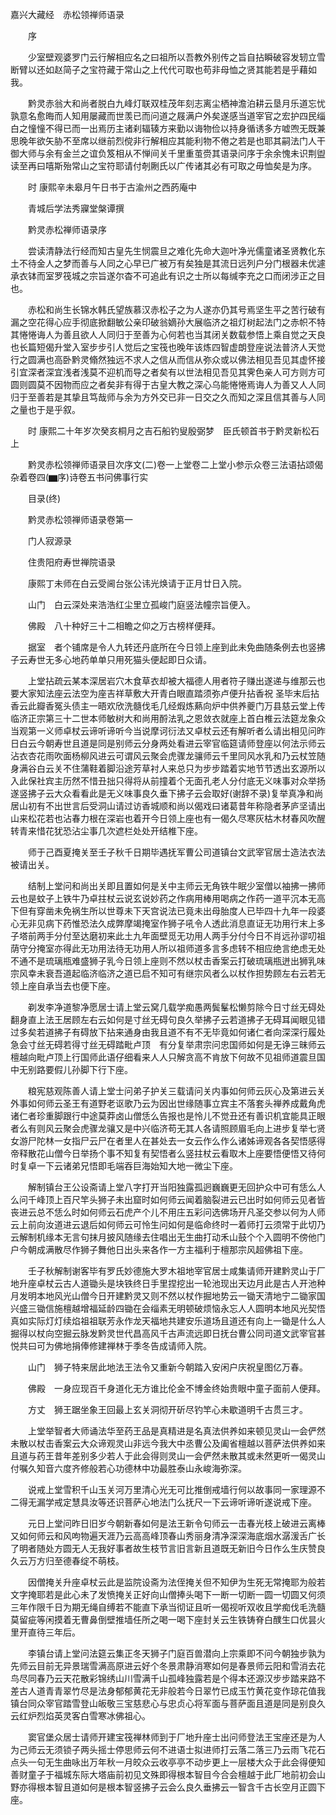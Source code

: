 <!-- { "loadSidebar": true } -->
嘉兴大藏经　赤松领禅师语录


　　序

　　少室壁观婆罗门云行解相应名之曰祖所以吾教外别传之旨自拈瞬破容发轫立雪断臂以还如赵简子之宝符藏于常山之上代代可取也苟非母恤之贤其能若是乎藉如我。

　　黔灵赤翁大和尚者脱白九峰灯联双桂茂年刻志离尘栖神澹泊耕云垦月乐道忘忧孰意名愈晦而人知用屡藏而世羡已而问道之屐满户外矣遂感当道宰官之宏护四民缁白之憧憧不得已而一出焉历主诸刹辐辏方来勤以诲物俭以持身循诱多方嘘喣无既兼思晚年欲矢胁不至席以继前烈傥非行解相应其能利物不倦之若是也耶其嗣法门人干御大师与余有金兰之谊负笈相从不惮间关千里重茧赍其语录问序于余余愧未识荆盥读至再曰嘻斯殆常山之宝符耶请付剞劂氏以广传诸其必有可取之毋恤矣是为序。

　　时
康熙辛未皋月午日书于古渝州之西菂庵中

　　青城后学法秀寱堂槃谭撰

　　黔灵赤松禅师语录序

　　尝读清静法行经而知古皇先生悯震旦之难化先命大迦叶净光儒童诸圣贤教化东土不待金人之梦而善与人同之心早已广被万有矣独是其流日远列户分门根器未优遽承衣钵而室罗筏城之宗旨遂尔杳不可追此有识之士所以每缄李充之口而闭涉正之目也。

　　赤松和尚生长锦水韩氏望族慕汉赤松子之为人遂亦仍其号焉坚生平之苦行破有漏之空花得心应手彻底掀翻敏公亲印破翁嫡孙大展临济之祖灯树起法门之赤帜不特其惓惓诲人为善且欲人人同归于至善为心何若也当其闭关数载参悟上乘自觉之天良也长篇短偈升堂入室步步引人觉后之宝筏也晚年该炼四智虚朗登座说法普济人天觉行之圆满也高卧黔灵翛然独远不求人之信从而信从弥众或以佛法相见吾见其虚怀接引宜深者深宜浅者浅莫不迎机而导之者矣有以世法相见吾见其霁色亲人可方则方可圆则圆莫不因物而应之者矣非有得于古皇大教之深心乌能惓惓焉诲人为善又人人同归于至善若是其挚且笃哉师与余为方外交已非一日交之久而知之深且信其善与人同之量也于是乎叙。

　　时
康熙二十年岁次癸亥桐月之吉石船钓叟殷弼梦　臣氏顿首书于黔灵新松石上

　　黔灵赤松领禅师语录目次序文(二)卷一上堂卷二上堂小参示众卷三法语拈颂偈杂着卷四(▆序)诗卷五书问佛事行实

　　目录(终)

　　黔灵赤松领禅师语录卷第一

　　门人寂源录

　　住贵阳府寿世禅院语录

　　康熙丁未师在白云受阃台张公讳光焕请于正月廿日入院。

　　山门　白云深处来浩浩红尘里立孤峻门庭竖法幢宗旨便入。

　　佛殿　八十种好三十二相瞻之仰之万古榜样便拜。

　　据室　者个铺席是令人九转还丹底所在今日领上座到此未免曲随条例去也竖拂子云寿世无多心地药单单只用死猫头便起即日众请。

　　上堂拈疏云某本深居岩穴木食草衣却被大福德人用者符子赚出遂递与维那云也要大家知法座云法空为座吉祥草敷大开青白眼直踏须弥卢便升拈香祝
圣毕末后拈香云此瓣香冤头债主一晤欢欣洗髓伐毛几经煆炼爇向炉中供养夔门万县慈云堂上传临济正宗第三十二世本师敏树大和尚用酹法乳之恩敛衣就座上首白椎云法筵龙象众当观第一义师卓杖云谛听谛听今当说摩诃衍法又卓杖云还有解听者么请出相见问昨日白云今朝寿世且道是同是别师云分身两处看进云宰官临筵请师登座以何法示师云沾衣杏花雨吹面杨柳风进云可谓风云聚会虎骤龙骧师云千里同风水乳和乃云杖笠随身满谷白云关不住蒲鞋着脚沿途芳草衬人来总只为步步踏着实地节节透出玄源所以入此保社宾主历然不惜丑拙只得将从前撞着个无面孔老人分付底无义味事对众举扬遂竖拂子云大众看看此是无义味事良久垂下拂子云会取好(谢辞不录)复举真净和尚居山初有不出世言后受洞山请过访香城顺和尚以偈戏曰诸葛昔年称隐者茅庐坚请出山来松花若也沾春力根在深岩也着开今日领上座也有一偈久尽寒灰枯木材春风吹醒转青来惜花犹恐沾尘事几次遮栏处处开结椎下座。

　　师于己酉夏掩关至壬子秋千日期毕遇抚军曹公司道镇台文武宰官居士造法衣法被请出关。

　　结制上堂问和尚出关即且置如何是关中主师云无角铁牛眠少室僧以袖拂一拂师云也是蚊子上铁牛乃卓拄杖云说玄说妙药之作病用棒用喝病之作药一道平沉本无高下但有穿凿未免祸生所以世尊未下天宫说法已竟未出母胎度人已毕四十九年一段婆心无非见病下药惟恐法久成弊摩竭掩室作狮子吼令人透此消息直证无功用行末上多子塔前两手分付至达磨初来此土九年面壁觅无功用人两手分付今日不肖远孙谬叨祖荫守分掩室亦得此无功用法待无功用人所以祖师道多言多虑转不相应绝言绝虑无处不通不是琉璃瓶难盛狮子乳今日领上座则不然以杖击香案云打破琉璃瓶迸出狮乳味宗风幸未衰吾道起临济临济之道已启不知可有继宗风者么以杖作担势顾左右云若无领上座自承当去也便下座。

　　剃发李净道黎净愿居士请上堂云窝几载学痴愚两鬓髼松懒剪除今日寸丝无碍处翻身直上法王居顾左右云如何是寸丝无碍句良久举拂子云若道拂子无碍耳闻眼见错过多矣若道拂子有碍放下拈来通身由我且道不有不无毕竟如何诸仁者向深深行履处急会寸丝无碍若得寸丝无碍踏毗卢顶　有分复举肃宗问忠国师如何是无诤三昧师云檀越向毗卢顶上行国师此语仔细看来人人只解贪高不肯放下何故不见祖师道震旦国中无别路要假儿孙脚下行下座。

　　粮宪慈观陈善人请上堂士问弟子护关三载请问关内事如何师云灰心及第进云关外事如何师云圣王有道野老讴歌乃云为因出世缘随事立宾主不落套头禅养成戴角虎诸仁者珍重脚跟行中途莫莽卤山僧恁么告报也是怜儿不觉丑还有善识机宜能具正眼者么有则风云聚会虎骤龙骧又是中兴临济苟无其人各请照顾眉毛向上进步复举七贤女游尸陀林一女指尸云尸在者里人在甚处去一女云作么作么诸姊谛观各各契悟感得帝释散花山僧今日举扬个事不知复有契悟者么竖拄杖云看取木上座要悟便悟又待何时复卓一下云诸弟兄悟即毛端吞巨海始知大地一微尘下座。

　　解制镇台王公设斋请上堂八字打开当阳独露孤迥巍巍更无回护众中可有恁么人么问千峰顶上百尺竿头狮子未出窟时如何师云闻着脑裂进云已出时如何师云见者皆丧进云总不恁么时如何师云石虎产个儿不用庄五彩问选佛场开凡圣交参以何为人师云上前向汝道进云退后如何师云可怜生问如何是临命终时一着师打云须常于此切乃云解制机缘本无言句抹月披风随缘去住唱出无生曲打动禾山鼓个个入圆明不傍他门户今朝成满散尽作狮子舞他日出头来各作一方主福利于檀那宗风超佛祖下座。

　　壬子秋解制谢客毕有罗氏妙德施大罗木祖地宰官居士咸集请师开建黔灵山于厂地升座卓杖云古人道锄头是块铁终日手里捏挖出一轮池现出天边月此是古人开池种月发明本地风光山僧今日开建黔灵又则不然以杖作掘地势云一锄天清地宁二锄家国兴盛三锄信施檀越增福延龄四锄在会缁素无明顿破烦恼永忘人人圆明本地风光契悟真如实际灯灯续焰祖祖联芳永作龙天福地共建安乐道场且道还有向上一锄是什么人掘得以杖向空掘云脉发黔灵世代昌高风千古声流远即日抚台曹公同司道文武宰官甚悦共曰可为佛地捐俸修建禅林于季冬告成请师入院。

　　山门　狮子特来居此地法王法令又重新今朝踏入安闲户庆祝皇图亿万春。

　　佛殿　一身应现百千身道化无方谁比伦金不博金终始贵眼中童子面前人便拜。

　　方丈　狮王踞坐象王回最上玄关洞彻开斫尽钓竿心未歇道明千古贯三才。

　　上堂举智者大师诵法华至药王品是真精进是名真法供养如来顿见灵山一会俨然未散以杖击香案云大众谛观灵山非远今我大中丞曹公及阖省檀越以菩萨法供养如来且道与药王昔年差别多少若人于此会得则灵山一会俨然未散其或未然更听一偈灵山付嘱久知音六度齐修般若心功德林中功最胜泰山永峻海弥深。

　　说戒上堂雪积千山玉关河万里清心光无可比推倒戒墙行何以故事同一家理源不二得无漏学戒定慧具汝等还识菩萨心地法门么抚尺一下云谛听谛听遂说戒下座。

　　元日上堂问昨日旧岁今朝新春如何是法王新令句师云一击春光枝上破进云离棒又如何师云和风呴物遍天涯乃云高高峰顶春山秀丽身清净深深海底烟水潺湲舌广长了明者随处方圆无人无我好事者故生枝节言旧言新且道既无新旧今日作么生庆赞良久云万方归至德春绽不萌枝。

　　因僧掩关升座卓杖云此是监院设斋为法侄掩关但不知伊为生死无常掩耶为般若文字掩耶若是此心未了发愤掩关正好向山僧捧头喝下一断一切断一圆一切圆又何须三年作限千日为期无绳自缚若不能直下承当彻证且听一偈视听双收且学痴伐毛洗髓莫留疵等闲摸着无曹鼻倒壁推墙任所之喝一喝下座封关云生铁铸脊白醭生口优昙火里开直待三年后。

　　李镇台请上堂问法筵云集正冬天狮子门庭百兽潜向上宗乘即不问今朝独步孰为先师云目前无异景瑞雪满高原进云好个冬景肃静消寒如何是春景师云阳和雪消去花鸟尽同春乃云天花散彩锦绣山川雪满千山孤峰独露若是个得本还源汉步步踏来路不差古人道青青翠竹尽是法身郁郁黄花无非般若今日翠竹已成玉竹黄花变作琼花值我镇台同众宰官踏雪登山皈敬三宝慈悲心与忠贞心将军面与菩萨面且道是同是别良久云红炉烈焰英灵客白雪寒冰佛祖心。

　　窦官堡众居士请师开建宝筏禅林师到于厂地升座士出问师登法王宝座还是为人为己师云无须锁子两头摇士停思师云何不进语士拟进师打云落二落三乃云雨飞花石点头一句无生曲咏出万年秋一月皎众云收亭亭不动步更上一层楼大众于此会得便知善财童子于福城东际大塔庙前初见文殊即得根本智目今合会檀越于此厂地前初会山野亦得根本智且道如何是根本智竖拂子云会么良久垂拂云一智含千古长空月正圆下座。

